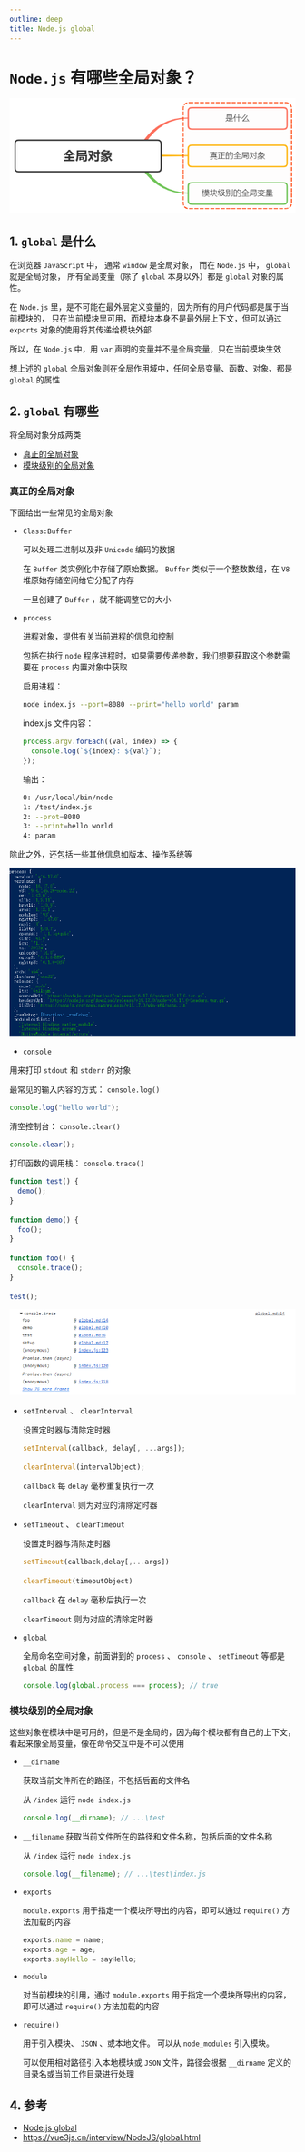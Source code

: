 ```yaml
---
outline: deep
title: Node.js global
---
```


# `Node.js` 有哪些全局对象？

![global](./images/global.png)

## 1. `global` 是什么

在浏览器 `JavaScript` 中， 通常 `window` 是全局对象， 而在 `Node.js` 中， `global` 就是全局对象， 所有全局变量（除了 `global` 本身以外）都是 `global` 对象的属性。

在 `Node.js` 里，是不可能在最外层定义变量的，因为所有的用户代码都是属于当前模块的， 只在当前模块里可用，而模块本身不是最外层上下文，但可以通过 `exports` 对象的使用将其传递给模块外部

所以，在 `Node.js` 中，用 `var` 声明的变量并不是全局变量，只在当前模块生效

想上述的 `global` 全局对象则在全局作用域中，任何全局变量、函数、对象、都是 `global` 的属性

## 2. `global` 有哪些

将全局对象分成两类

- [真正的全局对象](#真正的全局对象)
- [模块级别的全局对象](#模块级别的全局对象)

### 真正的全局对象

下面给出一些常见的全局对象

- `Class:Buffer`

  可以处理二进制以及非 `Unicode` 编码的数据

  在 `Buffer` 类实例化中存储了原始数据。 `Buffer` 类似于一个整数数组，在 `V8` 堆原始存储空间给它分配了内存

  一旦创建了 `Buffer` ，就不能调整它的大小

- `process`

  进程对象，提供有关当前进程的信息和控制

  包括在执行 `node` 程序进程时，如果需要传递参数，我们想要获取这个参数需要在 `process` 内置对象中获取

  启用进程：

  ```bash
  node index.js --port=8080 --print="hello world" param
  ```

  index.js 文件内容：

  ```js
  process.argv.forEach((val, index) => {
    console.log(`${index}: ${val}`);
  });
  ```

  输出：

  ```bash
  0: /usr/local/bin/node
  1: /test/index.js
  2: --prot=8080
  3: --print=hello world
  4: param
  ```

除此之外，还包括一些其他信息如版本、操作系统等

![global-process](./images/global-process.png)

- `console`

用来打印 `stdout` 和 `stderr` 的对象

最常见的输入内容的方式： `console.log()`

```js
console.log("hello world");
```

清空控制台： `console.clear()`

```js
console.clear();
```

打印函数的调用栈： `console.trace()`

```js
function test() {
  demo();
}

function demo() {
  foo();
}

function foo() {
  console.trace();
}

test();
```

![global-console-trace](./images/global-console-trace.png)

- `setInterval` 、 `clearInterval`

  设置定时器与清除定时器

  ```js
  setInterval(callback, delay[, ...args]);

  clearInterval(intervalObject);
  ```

  `callback` 每 `delay` 毫秒重复执行一次

  `clearInterval` 则为对应的清除定时器

- `setTimeout` 、 `clearTimeout`

  设置定时器与清除定时器

  ```js
  setTimeout(callback,delay[,...args])

  clearTimeout(timeoutObject)
  ```

  `callback` 在 `delay` 毫秒后执行一次

  `clearTimeout` 则为对应的清除定时器

- `global`

  全局命名空间对象，前面讲到的 `process` 、 `console` 、 `setTimeout` 等都是 `global` 的属性

  ```js
  console.log(global.process === process); // true
  ```

### 模块级别的全局对象

这些对象在模块中是可用的，但是不是全局的，因为每个模块都有自己的上下文，看起来像全局变量，像在命令交互中是不可以使用

- `__dirname`

  获取当前文件所在的路径，不包括后面的文件名

  从 `/index` 运行 `node index.js`

  ```js
  console.log(__dirname); // ...\test
  ```

- `__filename`
  获取当前文件所在的路径和文件名称，包括后面的文件名称

  从 `/index` 运行 `node index.js`

  ```js
  console.log(__filename); // ...\test\index.js
  ```

- `exports`

  `module.exports` 用于指定一个模块所导出的内容，即可以通过 `require()` 方法加载的内容

  ```js
  exports.name = name;
  exports.age = age;
  exports.sayHello = sayHello;
  ```

- `module`

  对当前模块的引用，通过 `module.exports` 用于指定一个模块所导出的内容，即可以通过 `require()` 方法加载的内容

- `require()`

  用于引入模块、 `JSON` 、或本地文件。 可以从 `node_modules` 引入模块。

  可以使用相对路径引入本地模块或 `JSON` 文件，路径会根据 `__dirname` 定义的目录名或当前工作目录进行处理

## 4. 参考

- [Node.js global](https://nodejs.org/api/globals.html)
- https://vue3js.cn/interview/NodeJS/global.html

<script setup lang="ts">
  function test() {
    demo();
  }

  function demo() {
    foo();
  }

  function foo() {
    console.trace();
  }

  test();
</script>
